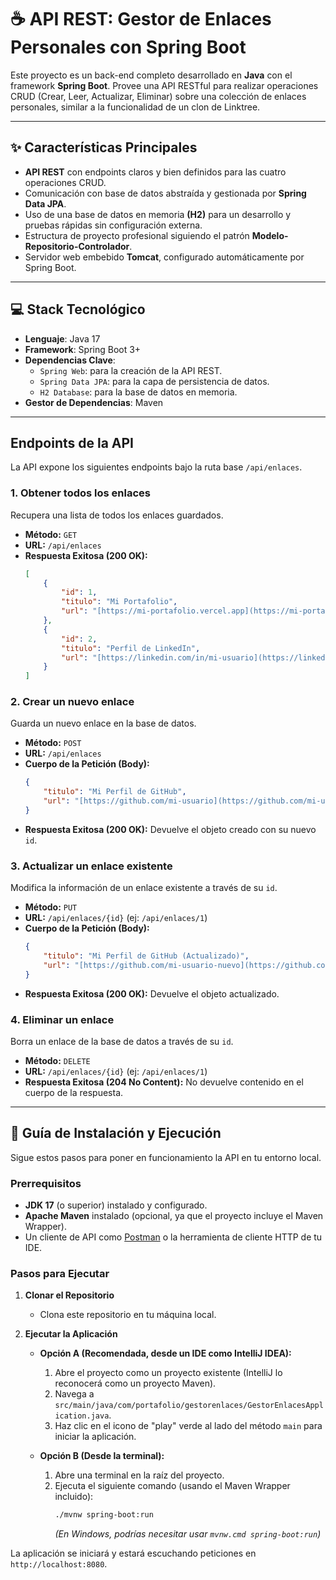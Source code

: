 # ☕ API REST: Gestor de Enlaces Personales con Spring Boot

Este proyecto es un back-end completo desarrollado en **Java** con el framework **Spring Boot**. Provee una API RESTful para realizar operaciones CRUD (Crear, Leer, Actualizar, Eliminar) sobre una colección de enlaces personales, similar a la funcionalidad de un clon de Linktree.

---

## ✨ Características Principales

* **API REST** con endpoints claros y bien definidos para las cuatro operaciones CRUD.
* Comunicación con base de datos abstraída y gestionada por **Spring Data JPA**.
* Uso de una base de datos en memoria **(H2)** para un desarrollo y pruebas rápidas sin configuración externa.
* Estructura de proyecto profesional siguiendo el patrón **Modelo-Repositorio-Controlador**.
* Servidor web embebido **Tomcat**, configurado automáticamente por Spring Boot.

---

## 💻 Stack Tecnológico

* **Lenguaje**: Java 17
* **Framework**: Spring Boot 3+
* **Dependencias Clave**:
    * `Spring Web`: para la creación de la API REST.
    * `Spring Data JPA`: para la capa de persistencia de datos.
    * `H2 Database`: para la base de datos en memoria.
* **Gestor de Dependencias**: Maven

---

## Endpoints de la API

La API expone los siguientes endpoints bajo la ruta base `/api/enlaces`.

### 1. Obtener todos los enlaces
Recupera una lista de todos los enlaces guardados.

* **Método:** `GET`
* **URL:** `/api/enlaces`
* **Respuesta Exitosa (200 OK):**
    ```json
    [
        {
            "id": 1,
            "titulo": "Mi Portafolio",
            "url": "[https://mi-portafolio.vercel.app](https://mi-portafolio.vercel.app)"
        },
        {
            "id": 2,
            "titulo": "Perfil de LinkedIn",
            "url": "[https://linkedin.com/in/mi-usuario](https://linkedin.com/in/mi-usuario)"
        }
    ]
    ```

### 2. Crear un nuevo enlace
Guarda un nuevo enlace en la base de datos.

* **Método:** `POST`
* **URL:** `/api/enlaces`
* **Cuerpo de la Petición (Body):**
    ```json
    {
        "titulo": "Mi Perfil de GitHub",
        "url": "[https://github.com/mi-usuario](https://github.com/mi-usuario)"
    }
    ```
* **Respuesta Exitosa (200 OK):** Devuelve el objeto creado con su nuevo `id`.

### 3. Actualizar un enlace existente
Modifica la información de un enlace existente a través de su `id`.

* **Método:** `PUT`
* **URL:** `/api/enlaces/{id}` (ej: `/api/enlaces/1`)
* **Cuerpo de la Petición (Body):**
    ```json
    {
        "titulo": "Mi Perfil de GitHub (Actualizado)",
        "url": "[https://github.com/mi-usuario-nuevo](https://github.com/mi-usuario-nuevo)"
    }
    ```
* **Respuesta Exitosa (200 OK):** Devuelve el objeto actualizado.

### 4. Eliminar un enlace
Borra un enlace de la base de datos a través de su `id`.

* **Método:** `DELETE`
* **URL:** `/api/enlaces/{id}` (ej: `/api/enlaces/1`)
* **Respuesta Exitosa (204 No Content):** No devuelve contenido en el cuerpo de la respuesta.

---

## 🚀 Guía de Instalación y Ejecución

Sigue estos pasos para poner en funcionamiento la API en tu entorno local.

### Prerrequisitos
* **JDK 17** (o superior) instalado y configurado.
* **Apache Maven** instalado (opcional, ya que el proyecto incluye el Maven Wrapper).
* Un cliente de API como [Postman](https://www.postman.com/) o la herramienta de cliente HTTP de tu IDE.

### Pasos para Ejecutar

1.  **Clonar el Repositorio**
    * Clona este repositorio en tu máquina local.

2.  **Ejecutar la Aplicación**

    * **Opción A (Recomendada, desde un IDE como IntelliJ IDEA):**
        1.  Abre el proyecto como un proyecto existente (IntelliJ lo reconocerá como un proyecto Maven).
        2.  Navega a `src/main/java/com/portafolio/gestorenlaces/GestorEnlacesApplication.java`.
        3.  Haz clic en el icono de "play" verde al lado del método `main` para iniciar la aplicación.

    * **Opción B (Desde la terminal):**
        1.  Abre una terminal en la raíz del proyecto.
        2.  Ejecuta el siguiente comando (usando el Maven Wrapper incluido):
            ```bash
            ./mvnw spring-boot:run
            ```
            *(En Windows, podrías necesitar usar `mvnw.cmd spring-boot:run`)*

La aplicación se iniciará y estará escuchando peticiones en `http://localhost:8080`.
